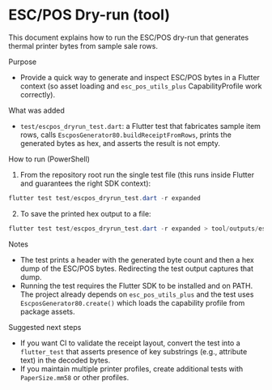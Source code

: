 # ESC/POS Dry-run (tool)

This document explains how to run the ESC/POS dry-run that generates thermal printer bytes from sample sale rows.

Purpose

- Provide a quick way to generate and inspect ESC/POS bytes in a Flutter context (so asset loading and `esc_pos_utils_plus` CapabilityProfile work correctly).

What was added

- `test/escpos_dryrun_test.dart`: a Flutter test that fabricates sample item rows, calls `EscposGenerator80.buildReceiptFromRows`, prints the generated bytes as hex, and asserts the result is not empty.

How to run (PowerShell)

1. From the repository root run the single test file (this runs inside Flutter and guarantees the right SDK context):

```powershell
flutter test test/escpos_dryrun_test.dart -r expanded
```

2. To save the printed hex output to a file:

```powershell
flutter test test/escpos_dryrun_test.dart -r expanded > tool/outputs/escpos_dryrun_latest.txt
```

Notes

- The test prints a header with the generated byte count and then a hex dump of the ESC/POS bytes. Redirecting the test output captures that dump.
- Running the test requires the Flutter SDK to be installed and on PATH. The project already depends on `esc_pos_utils_plus` and the test uses `EscposGenerator80.create()` which loads the capability profile from package assets.

Suggested next steps

- If you want CI to validate the receipt layout, convert the test into a `flutter_test` that asserts presence of key substrings (e.g., attribute text) in the decoded bytes.
- If you maintain multiple printer profiles, create additional tests with `PaperSize.mm58` or other profiles.

